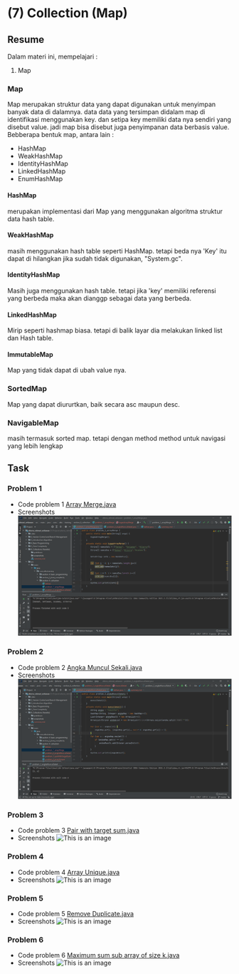 # (7) Collection (Map)
## Resume
Dalam materi ini, mempelajari :
1. Map
### Map
Map merupakan struktur data yang dapat digunakan untuk menyimpan banyak data di dalamnya. data data yang tersimpan didalam map di identifikasi menggunakan key. dan setipa key memiliki data nya sendiri yang disebut value. jadi map bisa disebut juga penyimpanan data berbasis value. Bebberapa bentuk map, antara lain :
- HashMap
- WeakHashMap
- IdentityHashMap
- LinkedHashMap
- EnumHashMap
#### HashMap
merupakan implementasi dari Map yang menggunakan algoritma struktur data hash table.
#### WeakHashMap
masih menggunakan hash table seperti HashMap. tetapi beda nya 'Key' itu dapat di hilangkan jika sudah tidak digunakan, "System.gc".
#### IdentityHashMap
Masih juga menggunakan hash table. tetapi jika 'key' memiliki referensi yang berbeda maka akan dianggp sebagai data yang berbeda.
#### LinkedHashMap
Mirip seperti hashmap biasa. tetapi di balik layar dia melakukan linked list dan Hash table. 
#### ImmutableMap
Map yang tidak dapat di ubah value nya.

### SortedMap
Map yang dapat diururtkan, baik secara asc maupun desc.
### NavigableMap
masih termasuk sorted map. tetapi dengan method method untuk navigasi yang lebih lengkap

## Task
### Problem 1
- Code problem 1
  [Array Merge.java](https://github.com/RahmatSetia/AMARTHA/blob/master/src/main/java/com/alta/training/section_6_collection/problem_1_arrayMerge.java)
- Screenshots
  ![This is an image](https://github.com/RahmatSetia/AMARTHA/blob/master/6_Collections%20(Iterable)/screenshots/Screenshot_80.png)

### Problem 2
- Code problem 2
  [Angka Muncul Sekali.java](https://github.com/RahmatSetia/AMARTHA/blob/master/src/main/java/com/alta/training/section_6_collection/problem_2_angkaMunculSekali.java)
- Screenshots
  ![This is an image](https://github.com/RahmatSetia/AMARTHA/blob/master/6_Collections%20(Iterable)/screenshots/Screenshot_81.png)

### Problem 3
- Code problem 3
  [Pair with target sum.java](https://github.com/RahmatSetia/AMARTHA/blob/master/src/main/java/com/alta/training/section_6_collection/problem_3_pairWithTargetSum.java)
- Screenshots
  ![This is an image](https://github.com/RahmatSetia/AMARTHA/blob/master/6_Collections%20(Iterable)/screenshots/Screenshot_82.png)

### Problem 4
- Code problem 4
  [Array Unique.java](https://github.com/RahmatSetia/AMARTHA/blob/master/src/main/java/com/alta/training/section_6_collection/problem_4_arrayUnique.java)
- Screenshots
  ![This is an image](https://github.com/RahmatSetia/AMARTHA/blob/master/6_Collections%20(Iterable)/screenshots/Screenshot_83.png)

### Problem 5
- Code problem 5
  [Remove Duplicate.java](https://github.com/RahmatSetia/AMARTHA/blob/master/src/main/java/com/alta/training/section_6_collection/problem_5_removeDuplicates.java)
- Screenshots
  ![This is an image](https://github.com/RahmatSetia/AMARTHA/blob/master/6_Collections%20(Iterable)/screenshots/Screenshot_84.png)

### Problem 6
- Code problem 6
  [Maximum sum sub array of size k.java](https://github.com/RahmatSetia/AMARTHA/blob/master/src/main/java/com/alta/training/section_6_collection/problem_6_maximumSumSubarrayofSizeK.java)
- Screenshots
  ![This is an image](https://github.com/RahmatSetia/AMARTHA/blob/master/6_Collections%20(Iterable)/screenshots/Screenshot_85.png)
